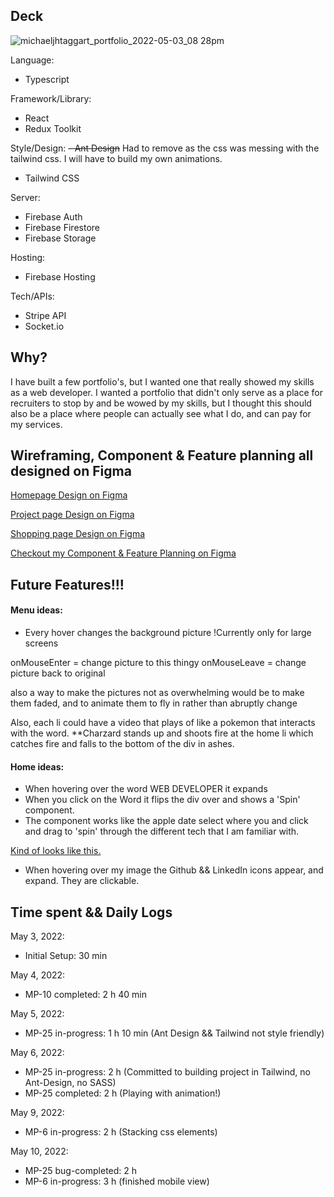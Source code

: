 ## Deck
![michaeljhtaggart_portfolio_2022-05-03_08 28pm](https://user-images.githubusercontent.com/63270278/166616460-4c70c26f-eebe-42a8-8605-aa0243903195.png)

Language:
- Typescript

Framework/Library:
- React
- Redux Toolkit

Style/Design:
~~- Ant Design~~ Had to remove as the css was messing with the tailwind css. I will have to build my own animations. 
- Tailwind CSS

Server:
- Firebase Auth
- Firebase Firestore
- Firebase Storage

Hosting:
- Firebase Hosting

Tech/APIs:
- Stripe API
- Socket.io

## Why?

I have built a few portfolio's, but I wanted one that really showed my skills as a web developer. I wanted a portfolio that didn't only serve as a place for recruiters to stop by and be wowed by my skills, but I thought this should also be a place where people can actually see what I do, and can pay for my services. 

## Wireframing, Component & Feature planning all designed on Figma

[Homepage Design on Figma](https://www.figma.com/proto/PylFPG95AnYZ78NPLPKWhI/Mobile-Wireframe?node-id=3%3A5&scaling=scale-down&page-id=0%3A1)

[Project page Design on Figma](https://www.figma.com/proto/PylFPG95AnYZ78NPLPKWhI/Mobile-Wireframe?node-id=116%3A88&scaling=scale-down&page-id=108%3A3)

[Shopping page Design on Figma](https://www.figma.com/proto/PylFPG95AnYZ78NPLPKWhI/Mobile-Wireframe?node-id=116%3A70&scaling=scale-down&page-id=108%3A2)

[Checkout my Component & Feature Planning on Figma](https://www.figma.com/file/HNJW3AaeYDgscIfiuuBQ0D/Component-Tree-for-Portfolio)


## Future Features!!!
 #### Menu ideas:
 - Every hover changes the background picture
  !Currently only for large screens

  onMouseEnter = change picture to this thingy
  onMouseLeave = change picture back to original

  also a way to make the pictures not as overwhelming would be to make them faded, and to animate them to fly in rather than abruptly change

  Also, each li could have a video that plays of like a pokemon that interacts with the word. **Charzard stands up and shoots fire at the home li which catches fire and falls to the bottom of the div in ashes.

#### Home ideas:

 - When hovering over the word WEB DEVELOPER it expands
 - When you click on the Word it flips the div over and shows a 'Spin' component.
 - The component works like the apple date select where you and click and drag to 'spin' through the different tech that I am familiar with.

 [Kind of looks like this.](https://www.google.com/imgres?imgurl%3Dhttps%3A%2F%2Fdocs-assets.developer.apple.com%2Fpublished%2F9b72935ec7%2F293b359e-e6be-4152-b7e0-c6022f899490.png%26imgrefurl%3Dhttps%3A%2F%2Fdeveloper.apple.com%2Fdocumentation%2Fuikit%2Fuidatepicker%26tbnid%3DWJTMcdSS4h2jaM%26vet%3D12ahUKEwi3-LnqudX3AhXLmWoFHSaaBRsQMygEegUIARDfAQ..i%26docid%3DdoGAIpnTXqow2M%26w%3D663%26h%3D377%26q%3Dapple%20date%20selector%26ved%3D2ahUKEwi3-LnqudX3AhXLmWoFHSaaBRsQMygEegUIARDfAQ)

- When hovering over my image the Github && LinkedIn icons appear, and expand. They are clickable.

## Time spent && Daily Logs
May 3, 2022:
 * Initial Setup: 30 min

May 4, 2022:
* MP-10 completed: 2 h 40 min

May 5, 2022:
* MP-25 in-progress: 1 h 10 min (Ant Design && Tailwind not style friendly)

May 6, 2022: 
* MP-25 in-progress: 2 h (Committed to building project in Tailwind, no Ant-Design, no SASS) 
* MP-25 completed: 2 h (Playing with animation!)

May 9, 2022:
* MP-6 in-progress: 2 h (Stacking css elements)

May 10, 2022: 
* MP-25 bug-completed: 2 h
* MP-6 in-progress: 3 h (finished mobile view)
